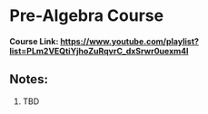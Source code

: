 # Pre-Algebra Course
#### Course Link: https://www.youtube.com/playlist?list=PLm2VEQtiYjhoZuRqvrC_dxSrwr0uexm4l
## Notes:
1. TBD